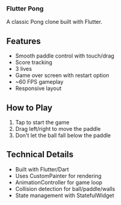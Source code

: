 ### Flutter Pong 

A classic Pong clone built with Flutter.

## Features

- Smooth paddle control with touch/drag
- Score tracking
- 3 lives
- Game over screen with restart option
- ~60 FPS gameplay
- Responsive layout

## How to Play

1. Tap to start the game
2. Drag left/right to move the paddle
4. Don't let the ball fall below the paddle

## Technical Details

- Built with Flutter/Dart
- Uses CustomPainter for rendering
- AnimationController for game loop
- Collision detection for ball/paddle/walls
- State management with StatefulWidget
